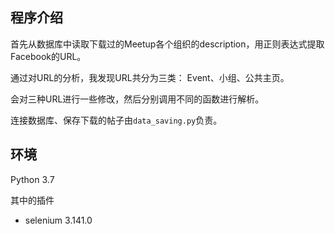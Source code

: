 ## 程序介绍

首先从数据库中读取下载过的Meetup各个组织的description，用正则表达式提取Facebook的URL。

通过对URL的分析，我发现URL共分为三类： Event、小组、公共主页。

会对三种URL进行一些修改，然后分别调用不同的函数进行解析。

连接数据库、保存下载的帖子由`data_saving.py`负责。



## 环境

Python 3.7

其中的插件

* selenium 3.141.0